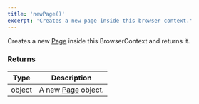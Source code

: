 ```yaml
---
title: 'newPage()'
excerpt: 'Creates a new page inside this browser context.'
---
```


Creates a new [Page](/javascript-api/xk6-browser/page/) inside this BrowserContext and returns it.


### Returns

| Type   | Description                                             |
| ------ | ------------------------------------------------------- |
| object | A new [Page](/javascript-api/xk6-browser/page/) object. |
